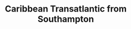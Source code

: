 ---
category: caribbean
title: Caribbean Transatlantic from Southampton
class: caribbean-transatlantic-from-southampton
cruiseline: P&O Cruises, Azura
special-info: Free onboard spend with Select Fares.
price: 909
nights: 15
cruise-url: http://www.planetcruise.co.uk/po-cruises/azura/28-october-2016/97436?referrersiteid=970
---